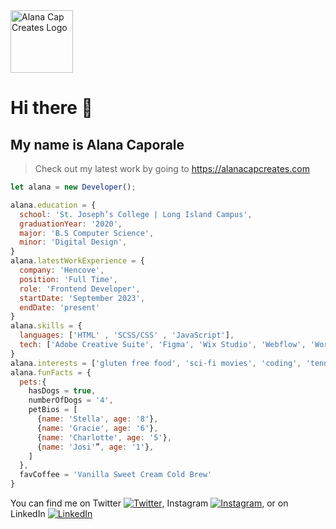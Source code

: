 <img width="100px" height="100px" alt="Alana Cap Creates Logo" src="https://github.com/user-attachments/assets/34cf80fd-af74-4fc2-9980-263dd62ad9a3" />


# Hi there 👋

## My name is Alana Caporale
> Check out my latest work by going to https://alanacapcreates.com


```javascript
let alana = new Developer();

alana.education = {
  school: 'St. Joseph’s College | Long Island Campus',
  graduationYear: '2020',
  major: 'B.S Computer Science',
  minor: 'Digital Design',
}
alana.latestWorkExperience = {
  company: 'Hencove',
  position: 'Full Time',
  role: 'Frontend Developer',
  startDate: 'September 2023',
  endDate: 'present'
}
alana.skills = {
  languages: ['HTML' , 'SCSS/CSS' , 'JavaScript'],
  tech: ['Adobe Creative Suite', 'Figma', 'Wix Studio', 'Webflow', 'WordPress', 'HubSpot', 'Salesforce']
}
alana.interests = ['gluten free food', 'sci-fi movies', 'coding', 'tennis']
alana.funFacts = {
  pets:{
    hasDogs = true,
    numberOfDogs = '4',
    petBios = [
      {name: 'Stella', age: '8'},
      {name: 'Gracie', age: '6'},
      {name: 'Charlotte', age: '5'},
      {name: 'Josi'”, age: '1'},
    ]
  },
  favCoffee = 'Vanilla Sweet Cream Cold Brew'
}

```
You can find me on Twitter [![Twitter][1.2]][1], Instagram [![Instagram][3.2]][3], or on LinkedIn [![LinkedIn][2.2]][2]

<!-- Icons -->

[1.2]: https://abs.twimg.com/favicons/twitter.2.ico
[2.2]: https://static-exp1.licdn.com/sc/h/3loy7tajf3n0cho89wgg0fjre
[3.2]: https://instagram.com/static/images/ico/favicon.ico/36b3ee2d91ed.ico
<!-- Links to your social media accounts -->

[1]: https://twitter.com/alanacapcreates
[2]: https://www.linkedin.com/in/alanacaporale/
[3]: https://www.instagram.com/alanacap.creates/
